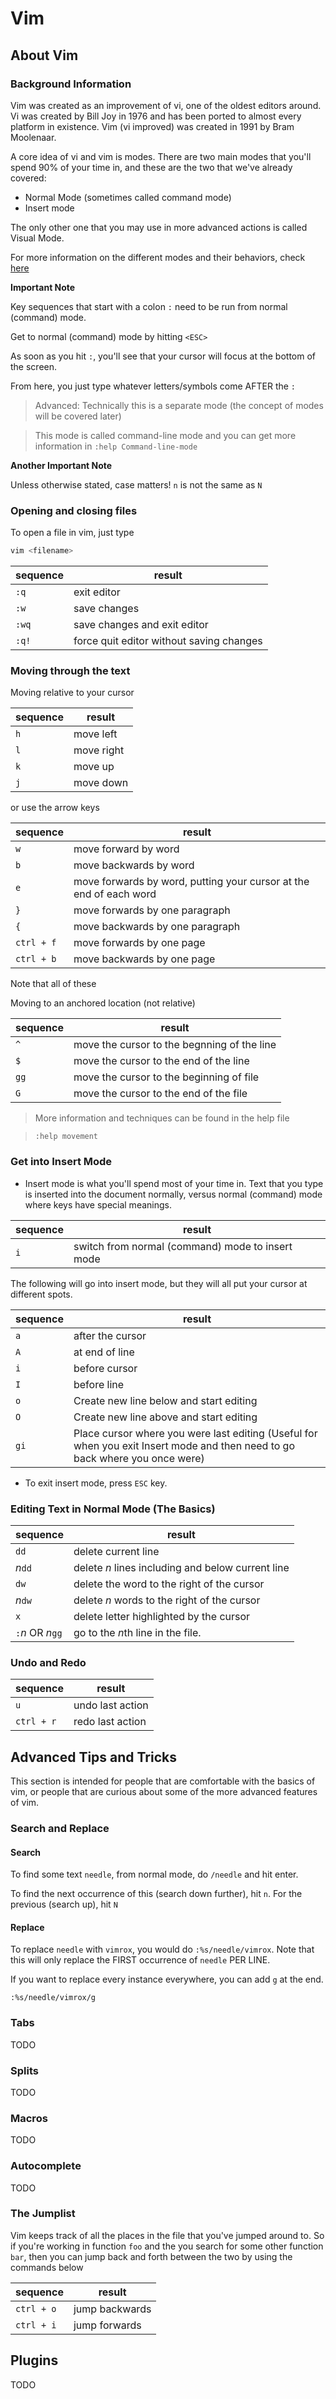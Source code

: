# Vim
## About Vim
### Background Information
Vim was created as an improvement of vi, one of the oldest editors around.
Vi was created by Bill Joy in 1976 and has been ported to almost every platform
in existence. Vim (vi improved) was created in 1991 by Bram Moolenaar.

A core idea of vi and vim is modes. There are two main modes that
you'll spend 90% of your time in, and these are the two that we've already covered:

- Normal Mode (sometimes called command mode)
- Insert mode

The only other one that you may use in more advanced actions is called Visual Mode.

For more information on the different modes and their behaviors, check
[here](http://en.wikibooks.org/wiki/Learning_the_vi_Editor/Vim/Modes)

**Important Note**

Key sequences that start with a colon `:` need to be run from normal (command) mode.

Get to normal (command) mode by hitting `<ESC>`

As soon as you hit `:`, you'll see that your cursor will focus at the bottom of the screen.

From here, you just type whatever letters/symbols come AFTER the `:`

> Advanced: Technically this is a separate mode (the concept of modes will be 
> covered later)

> This mode is called command-line mode and you can get more information in
> `:help Command-line-mode`

**Another Important Note**

Unless otherwise stated, case matters! `n` is not the same as `N`

### Opening and closing files

To open a file in vim, just type

```bash
vim <filename>
```


sequence | result
-------  | ---------
`:q`   | exit editor
`:w`   | save changes
`:wq`  | save changes and exit editor
`:q!`  | force quit editor without saving changes


### Moving through the text

Moving relative to your cursor

sequence | result
-------  | ---------
`h`   | move left
`l`   | move right
`k`   | move up
`j`   | move down
or use the arrow keys


sequence | result
-------- | ---------
`w`        | move forward by word
`b`        | move backwards by word
`e`        | move forwards by word, putting your cursor at the end of each word
`}`        | move forwards by one paragraph
`{`        | move backwards by one paragraph
`ctrl + f` | move forwards by one page
`ctrl + b` | move backwards by one page



Note that all of these

Moving to an anchored location (not relative)

sequence  | result
--------- | -------
`^`    | move the cursor to the begnning of the line
`$`    | move the cursor to the end of the line
`gg`   | move the cursor to the beginning of file
`G`    | move the cursor to the end of the file


> More information and techniques can be found in the help file

> `:help movement`


### Get into Insert Mode

- Insert mode is what you'll spend most of your time in. Text that you type is inserted into the document normally, versus normal (command) mode where keys have special meanings.

sequence  | result
--------- | -------
`i`       | switch from normal (command) mode to insert mode

The following will go into insert mode, but they will all put your cursor at different spots.

sequence | result
-------- | ----------
`a`       | after the cursor
`A`       | at end of line
`i`       | before cursor
`I`       | before line
`o`       | Create new line below and start editing
`O`       | Create new line above and start editing
`gi`       | Place cursor where you were last editing (Useful for when you exit Insert mode and then need to go back where you once were)

- To exit insert mode, press `ESC` key.

### Editing Text in Normal Mode (The Basics)
sequence          | result
----------------- | -----------------
`dd`              | delete current line
*n*`dd`           | delete *n* lines including and below current line
`dw`              | delete the word to the right of the cursor
*n*`dw`           | delete *n* words to the right of the cursor
`x`               | delete letter highlighted by the cursor
`:`*n* OR *n*`gg` | go to the *n*th line in the file.


### Undo and Redo

sequence   | result
-----------|-----------------
`u`        | undo last action
`ctrl + r` | redo last action

## Advanced Tips and Tricks

This section is intended for people that are comfortable with the basics of
vim, or people that are curious about some of the more advanced features of vim.

### Search and Replace

#### Search
To find some text `needle`, from normal mode, do `/needle` and hit enter.

To find the next occurrence of this (search down further), hit `n`.
For the previous (search up), hit `N`

#### Replace

To replace `needle` with `vimrox`, you would do `:%s/needle/vimrox`. Note that 
this will only replace the FIRST occurrence of `needle` PER LINE.

If you want to replace every instance everywhere, you can add `g` at the end.

`:%s/needle/vimrox/g`


### Tabs
TODO

### Splits
TODO

### Macros
TODO

### Autocomplete
TODO

### The Jumplist

Vim keeps track of all the places in the file that you've jumped around to.
So if you're working in function `foo` and the you search for some other
function `bar`, then you can jump back and forth between the two by using the
commands below

sequence   | result
-----------|-----------------
`ctrl + o` | jump backwards
`ctrl + i` | jump forwards


## Plugins
TODO
